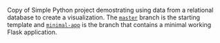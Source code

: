 Copy of Simple Python project demostrating using data from a relational database to create a visualization. The [`master`](https://github.com/xofbd/sql-viz-project/tree/master) branch is the starting template and [`minimal-app`](https://github.com/xofbd/sql-viz-project/tree/minimal-app) is the branch that contains a minimal working Flask application.
